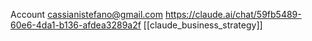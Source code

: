 Account cassianistefano@gmail.com
https://claude.ai/chat/59fb5489-60e6-4da1-b136-afdea3289a2f
[[claude_business_strategy]]  
